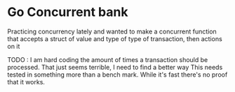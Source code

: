 # Go Concurrent bank

Practicing concurrency lately and wanted to make a concurrent function that accepts a struct of value and type of type of transaction, then actions on it

TODO :
I am hard coding the amount of times a transaction should be processed. That just seems terrible, I need to find a better way
This needs tested in something more than a bench mark. While it's fast there's no proof that it works.

